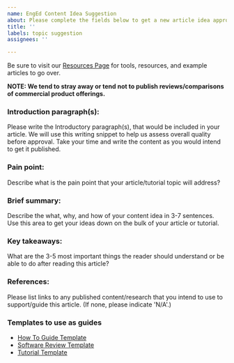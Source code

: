 ```yaml
---
name: EngEd Content Idea Suggestion
about: Please complete the fields below to get a new article idea approved for submission.
title: ''
labels: topic suggestion
assignees: ''

---
```


Be sure to visit our [Resources Page](https://github.com/section-engineering-education/engineering-education/blob/master/new_contributors/resources-page.md) for tools, resources, and example articles to go over.

**NOTE: We tend to stray away or tend not to publish reviews/comparisons of commercial product offerings.**

### Introduction paragraph(s):
Please write the Introductory paragraph(s), that would be included in your article. We will use this writing snippet to help us assess overall quality before approval. Take your time and write the content as you would intend to get it published.

### Pain point:
Describe what is the pain point that your article/tutorial topic will address?

### Brief summary: 
Describe the what, why, and how of your content idea in 3-7 sentences. Use this area to get your ideas down on the bulk of your article or tutorial.

### Key takeaways: 
What are the 3-5 most important things the reader should understand or be able to do after reading this article?

### References: 
Please list links to any published content/research that you intend to use to support/guide this article. (If none, please indicate 'N/A'.)

### Templates to use as guides
- [How To Guide Template](https://github.com/section-engineering-education/engineering-education/blob/master/new_contributors/how-to-guide-template.md)
- [Software Review Template](https://github.com/section-engineering-education/engineering-education/blob/master/new_contributors/software-review-template.md)
- [Tutorial Template](https://github.com/section-engineering-education/engineering-education/blob/master/new_contributors/tutorial-template.md)
